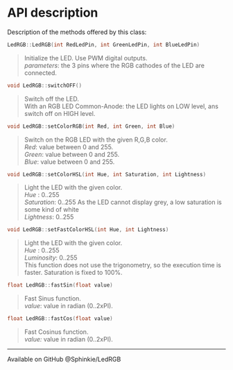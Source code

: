 # API description
Description of the methods offered by this class:  

```c++
LedRGB::LedRGB(int RedLedPin, int GreenLedPin, int BlueLedPin)
```
> Initialize the LED. Use PWM digital outputs.  
> _parameters_: the 3 pins where the RGB cathodes of the LED are connected.

```c++
void LedRGB::switchOFF()
```
> Switch off the LED.  
> With an RGB LED Common-Anode: the LED lights on LOW level, ans switch off on HIGH level.

```c++
void LedRGB::setColorRGB(int Red, int Green, int Blue)
```
> Switch on the RGB LED with the given R,G,B color.  
> _Red_: value between 0 and 255.  
> _Green_: value between 0 and 255.  
> _Blue_: value between 0 and 255.  

```c++
void LedRGB::setColorHSL(int Hue, int Saturation, int Lightness)
```
> Light the LED with the given color.  
> _Hue_ : 0..255  
> _Saturation_: 0..255	As the LED cannot display grey, a low saturation is some kind of white  
> _Lightness_: 0..255

```c++
void LedRGB::setFastColorHSL(int Hue, int Lightness)
```
> Light the LED with the given color.  
> _Hue_       : 0..255  
> _Luminosity_: 0..255  
> This function does not use the trigonometry, so the execution time is faster.  Saturation is fixed to 100%.  

```c++
float LedRGB::fastSin(float value)
```
> Fast Sinus function.  
> _value_: value in radian (0..2xPI).  

```c++
float LedRGB::fastCos(float value)
```
> Fast Cosinus function.  
> _value:_ value in radian (0..2xPI).  

-----
Available on GitHub @Sphinkie/LedRGB
